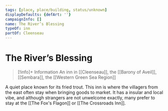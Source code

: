 ```yaml
---
tags: [place, place/building, status/unknown]
displayDefaults: {defArt: ''}
campaignInfo: []
name: The River’s Blessing
typeOf: inn
partOf: Cleenseau
---
```

# The River’s Blessing
>[!info]+ Information
> An  inn in [[Cleenseau]], the [[Barony of Aveil]], [[Sembara]], the [[Western Green Sea Region]]

A quiet place known for its fried trout. This inn is where the villagers from the east often stay when bringing goods to market. It has a insular and local vibe, and although strangers are not unwelcome exactly, many prefer to stay at the [[The Fox's Flagon]] or [[The Crossroads Inn]]. 
